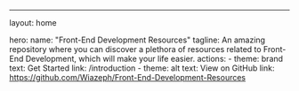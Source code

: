 ---
layout: home

hero:
  name: "Front-End Development Resources"
  tagline: An amazing repository where you can discover a plethora of resources related to Front-End Development, which will make your life easier.
  actions:
    - theme: brand
      text: Get Started
      link: /introduction
    - theme: alt
      text: View on GitHub
      link: https://github.com/Wiazeph/Front-End-Development-Resources